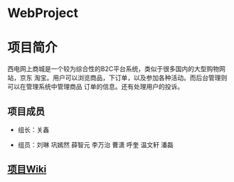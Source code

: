 # WebProject
# 项目简介

西电网上商城是一个较为综合性的B2C平台系统，类似于很多国内的大型购物网站，京东 淘宝。用户可以浏览商品，下订单，以及参加各种活动。而后台管理则可以在管理系统中管理商品 订单的信息。还有处理用户的投诉。

## 项目成员


- 组长：关鑫


- 组员：刘琳 巩嫣然 薛智元 李万治 曹潇 呼奎 温文轩 潘磊
 
 ## [项目Wiki](https://github.com/Best-People/WebProject/wiki)
 
